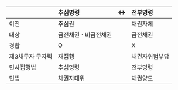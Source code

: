 




##
|                  | 추심명령             | ↔    | 전부명령       |
| :--------------- | :------------------- | :--- | :------------- |
| 이전             | 추심권               |      | 채권자체       |
| 대상             | 금전채권ㆍ비금전채권 |      | 금전채권       |
| 경합             | O                    |      | X              |
| 제3채무자 무자력 | 재집행               |      | 채권자위험부담 |
| 민사집행법       | 추심명령             |      | 전부명령       |
| 민법             | 채권자대위           |      | 채권양도       |
